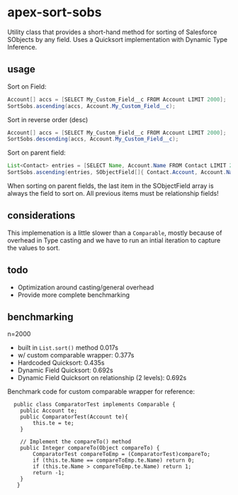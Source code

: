 # apex-sort-sobs

Utility class that provides a short-hand method for sorting of Salesforce SObjects by any field.  Uses a Quicksort implementation with Dynamic Type Inference.

## usage

Sort on Field:

``` java
Account[] accs = [SELECT My_Custom_Field__c FROM Account LIMIT 2000];
SortSobs.ascending(accs, Account.My_Custom_Field__c);
```

Sort in reverse order (desc)

``` java
Account[] accs = [SELECT My_Custom_Field__c FROM Account LIMIT 2000];
SortSobs.descending(accs, Account.My_Custom_Field__c);
```

Sort on parent field:

``` java
List<Contact> entries = [SELECT Name, Account.Name FROM Contact LIMIT 2000];
SortSobs.ascending(entries, SObjectField[]{ Contact.Account, Account.Name });
```

When sorting on parent fields, the last item in the SObjectField array is always the field to sort on.  All previous items must be relationship fields!

## considerations

This implemenation is a little slower than a `Comparable`, mostly because of overhead in Type casting and we have to run an intial iteration to capture the values to sort.

## todo

- Optimization around casting/general overhead
- Provide more complete benchmarking

## benchmarking

n=2000

- built in `List.sort()` method 0.017s
- w/ custom comparable wrapper: 0.377s
- Hardcoded Quicksort: 0.435s
- Dynamic Field Quicksort: 0.692s
- Dynamic Field Quicksort on relationship (2 levels): 0.692s


Benchmark code for custom comparable wrapper for reference:

      public class ComparatorTest implements Comparable {
        public Account te;
        public ComparatorTest(Account te){
            this.te = te;
        }

        // Implement the compareTo() method
        public Integer compareTo(Object compareTo) {
            ComparatorTest compareToEmp = (ComparatorTest)compareTo;
            if (this.te.Name == compareToEmp.te.Name) return 0;
            if (this.te.Name > compareToEmp.te.Name) return 1;
            return -1;
        }
       }
